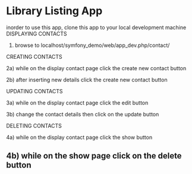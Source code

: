 Library Listing App
========================

inorder to use this app, clone this app to your local development machine
DISPLAYING CONTACTS

1) browse to localhost/symfony_demo/web/app_dev.php/contact/

CREATING CONTACTS

2a) while on the display contact page click the create new contact button

2b) after inserting new details click the create new contact button

UPDATING CONTACTS

3a) while on the display contact page click the edit button

3b) change the contact details then click on the update button


DELETING CONTACTS

4a) while on the display contact page click the show button

4b) while on the show page click on the delete button
----------------------------------
